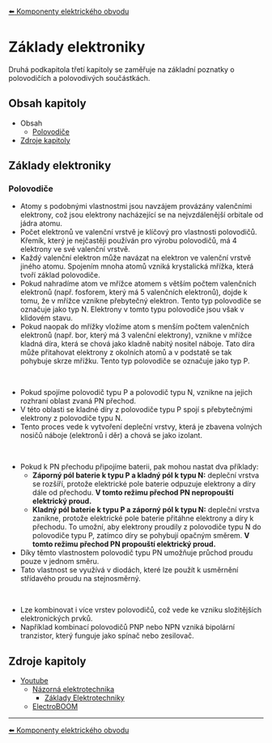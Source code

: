 [:arrow_left: Komponenty elektrického obvodu](../kapitola_3/podkapitola_1.md)





# Základy elektroniky
Druhá podkapitola třetí kapitoly se zaměřuje na základní poznatky o polovodičích a polovodivých součástkách.





## Obsah kapitoly
- Obsah
    - [Polovodiče](#polovodiče)
- [Zdroje kapitoly](#zdroje-kapitoly)





## Základy elektroniky

### Polovodiče
- Atomy s podobnými vlastnostmi jsou navzájem provázány valenčními elektrony, což jsou elektrony nacházející se na nejvzdálenější orbitale od jádra atomu.
- Počet elektronů ve valenční vrstvě je klíčový pro vlastnosti polovodičů. Křemík, který je nejčastěji používán pro výrobu polovodičů, má 4 elektrony ve své valenční vrstvě.
- Každý valenční elektron může navázat na elektron ve valenční vrstvě jiného atomu. Spojením mnoha atomů vzniká krystalická mřížka, která tvoří základ polovodiče.
- Pokud nahradíme atom ve mřížce atomem s větším počtem valenčních elektronů (např. fosforem, který má 5 valenčních elektronů), dojde k tomu, že v mřížce vznikne přebytečný elektron. Tento typ polovodiče se označuje jako typ N. Elektrony v tomto typu polovodiče jsou však v klidovém stavu.
- Pokud naopak do mřížky vložíme atom s menším počtem valenčních elektronů (např. bor, který má 3 valenční elektrony), vznikne v mřížce kladná díra, která se chová jako kladně nabitý nositel náboje. Tato díra může přitahovat elektrony z okolních atomů a v podstatě se tak pohybuje skrze mřížku. Tento typ polovodiče se označuje jako typ P.

<br>

- Pokud spojíme polovodič typu P a polovodič typu N, vznikne na jejich rozhraní oblast zvaná PN přechod.
- V této oblasti se kladné díry z polovodiče typu P spojí s přebytečnými elektrony z polovodiče typu N.
- Tento proces vede k vytvoření depleční vrstvy, která je zbavena volných nosičů náboje (elektronů i děr) a chová se jako izolant.

<br>

- Pokud k PN přechodu připojíme baterii, pak mohou nastat dva příklady:
    - **Záporný pól baterie k typu P a kladný pól k typu N:** depleční vrstva se rozšíří, protože elektrické pole baterie odpuzuje elektrony a díry dále od přechodu. **V tomto režimu přechod PN nepropouští elektrický proud.**
    - **Kladný pól baterie k typu P a záporný pól k typu N:** depleční vrstva zanikne, protože elektrické pole baterie přitáhne elektrony a díry k přechodu. To umožní, aby elektrony proudily z polovodiče typu N do polovodiče typu P, zatímco díry se pohybují opačným směrem. **V tomto režimu přechod PN propouští elektrický proud.**
- Díky těmto vlastnostem polovodič typu PN umožňuje průchod proudu pouze v jednom směru.
- Tato vlastnost se využívá v diodách, které lze použít k usměrnění střídavého proudu na stejnosměrný.

<br>

- Lze kombinovat i více vrstev polovodičů, což vede ke vzniku složitějších elektronických prvků.
- Například kombinací polovodičů PNP nebo NPN vzniká bipolární tranzistor, který funguje jako spínač nebo zesilovač.






## Zdroje kapitoly
- [Youtube](https://youtube.com/)
    - [Názorná elektrotechnika](https://youtube.com/@nazornaelektrotechnika)
        - [Základy Elektrotechniky](https://youtube.com/playlist?list=PL3r1xGSQfP9TBwvTqYEf6E-L9duHQbnir)
    - [ElectroBOOM](https://www.youtube.com/@ElectroBOOM)

---





[:arrow_left: Komponenty elektrického obvodu](../kapitola_3/podkapitola_1.md)